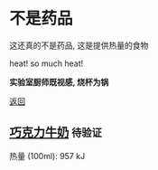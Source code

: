 # 不是药品

这还真的不是药品, 这是提供热量的食物

heat! so much heat!

**实验室厨师既视感, 烧杯为锅**

[返回](../README.md)

## [巧克力牛奶](巧克力牛奶.md) `待验证`

热量 (100ml): 957 kJ
